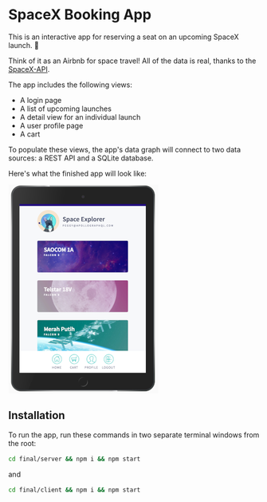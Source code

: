 # SpaceX Booking App

This is an interactive app for reserving a seat on an upcoming SpaceX launch.  🚀

Think of it as an Airbnb for space travel! All of the data is real, thanks to the [SpaceX-API](https://github.com/r-spacex/SpaceX-API).

The app includes the following views:

- A login page
- A list of upcoming launches
- A detail view for an individual launch
- A user profile page
- A cart

To populate these views, the app's data graph will connect to two data sources: a REST API and a SQLite database.

Here's what the finished app will look like:

![Alt text](space-explorer.png "Space Explorer")

<!-- 
## File structure

The app is split out into two folders:
- `start`: Starting point for the tutorial
- `final`: Final version

From within the `start` and `final` directories, there are two folders (one for `server` and one for `client`). -->

## Installation

To run the app, run these commands in two separate terminal windows from the root:

```bash
cd final/server && npm i && npm start
```

and

```bash
cd final/client && npm i && npm start
```
